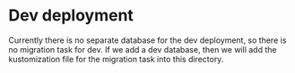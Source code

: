 # Dev deployment

Currently there is no separate database for the dev deployment, so there is no migration task for dev. If we add a dev database, then we will add the kustomization file for the migration task into this directory.